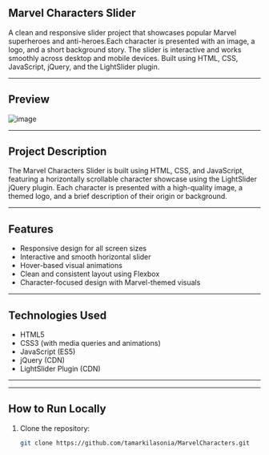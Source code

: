 ## Marvel Characters Slider

A clean and responsive slider project that showcases popular Marvel superheroes and anti-heroes.Each character is presented with an image, a logo, and a short background story. The slider is interactive and works smoothly across desktop and mobile devices. Built using  HTML, CSS, JavaScript, jQuery, and the LightSlider plugin.

---

## Preview

![image](https://github.com/user-attachments/assets/38a317a5-8fa5-4085-bf21-c848b0bce53f)


---

## Project Description

The Marvel Characters Slider is built using HTML, CSS, and JavaScript, featuring a horizontally scrollable character showcase using the LightSlider jQuery plugin. Each character is presented with a high-quality image, a themed logo, and a brief description of their origin or background.

---

## Features

- Responsive design for all screen sizes  
- Interactive and smooth horizontal slider  
- Hover-based visual animations  
- Clean and consistent layout using Flexbox  
- Character-focused design with Marvel-themed visuals

---

## Technologies Used

- HTML5  
- CSS3 (with media queries and animations)  
- JavaScript (ES5)  
- jQuery (CDN)  
- LightSlider Plugin (CDN)

---

---

## How to Run Locally

1. Clone the repository:
   ```bash
   git clone https://github.com/tamarkilasonia/MarvelCharacters.git

